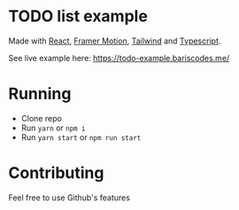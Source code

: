 # TODO list example
Made with [React](https://reactjs.org/), [Framer Motion](https://www.framer.com/motion/), [Tailwind](https://tailwindcss.com/) and [Typescript](typescriptlang.org).

See live example here: https://todo-example.bariscodes.me/

# Running
- Clone repo
- Run `yarn` or `npm i`
- Run `yarn start` or `npm run start`

# Contributing
Feel free to use Github's features
